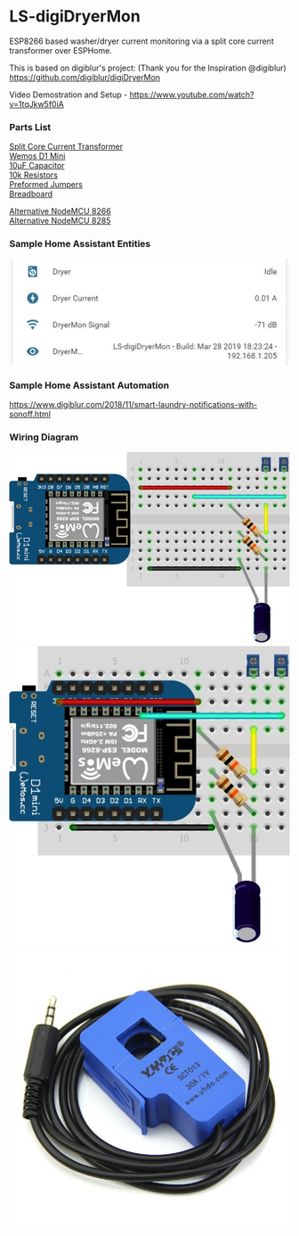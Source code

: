 # LS-digiDryerMon
ESP8266 based washer/dryer current monitoring via a split core current transformer over ESPHome.  

This is based on digiblur's project: (Thank you for the Inspiration @digiblur)
https://github.com/digiblur/digiDryerMon

Video Demostration and Setup - https://www.youtube.com/watch?v=1tqJkw5f0iA

### Parts List
[Split Core Current Transformer](https://amzn.to/2XDcnoX)  
[Wemos D1 Mini](https://amzn.to/2SHvFpk)  
[10µF Capacitor](https://amzn.to/2VFhGC6)  
[10k Resistors](https://amzn.to/2ErWhWi)  
[Preformed Jumpers](https://amzn.to/2Ha3bCs)  
[Breadboard](https://amzn.to/2HbdINP)  

[Alternative NodeMCU 8266](https://amzn.to/2Eo3Ahu)  
[Alternative NodeMCU 8285](https://amzn.to/2TdNMIo)

### Sample Home Assistant Entities 
![alt text](https://raw.githubusercontent.com/LuckyStyle/LS-digiDryerMon/master/jpgs/entities.JPG "Entities")

### Sample Home Assistant Automation
https://www.digiblur.com/2018/11/smart-laundry-notifications-with-sonoff.html

### Wiring Diagram
![alt text](https://raw.githubusercontent.com/LuckyStyle/LS-digiDryerMon/master/jpgs/digiDryerMonLayout1.jpg "Wiring Diagram")
![alt text](https://raw.githubusercontent.com/LuckyStyle/LS-digiDryerMon/master/jpgs/digiDryerMonLayout2.jpg "Wiring Diagram2")
![alt text](https://raw.githubusercontent.com/LuckyStyle/LS-digiDryerMon/master/jpgs/sct-013-030-30a.jpg "SCT 30A/1V")
